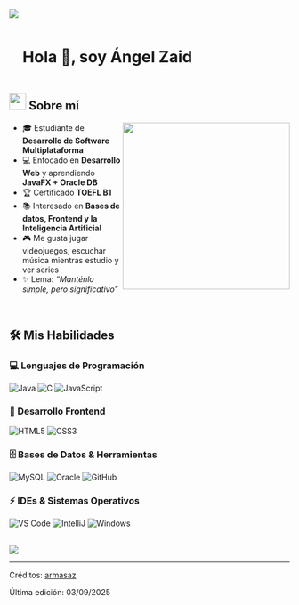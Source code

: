 <!--horizontal divider(gradiant)-->
<img src="https://user-images.githubusercontent.com/73097560/115834477-dbab4500-a447-11eb-908a-139a6edaec5c.gif">

<!--h1 sin borde inferior-->
<div id="user-content-toc">
  <ul align="left">
    <summary><h1 style="display: inline-block">Hola 👋, soy Ángel Zaid</h1></summary>
  </ul>
</div>

<!--Sobre mí-->
## <picture><img src="https://media.giphy.com/media/H3NF3JvE1mOsOXb8l3/giphy.gif" width=30px></picture> Sobre mí

<picture><img align="right" src="https://media.giphy.com/media/qgQUggAC3Pfv687qPC/giphy.gif" width=300px></picture>

- 🎓 Estudiante de **Desarrollo de Software Multiplataforma**  
- 💻 Enfocado en **Desarrollo Web** y aprendiendo **JavaFX + Oracle DB**  
- 🏆 Certificado **TOEFL B1**  
- 📚 Interesado en **Bases de datos, Frontend y la Inteligencia Artificial**  
- 🎮 Me gusta jugar videojuegos, escuchar música mientras estudio y ver series  
- ✨ Lema: *“Manténlo simple, pero significativo”*  

<br>

## 🛠️ Mis Habilidades

### 💻 Lenguajes de Programación
![Java](https://img.shields.io/badge/Java-ED8B00?style=flat-square&logo=openjdk&logoColor=white)
![C](https://img.shields.io/badge/C-A8B9CC?style=flat-square&logo=C&logoColor=white)
![JavaScript](https://img.shields.io/badge/JavaScript-F7DF1E?style=flat-square&logo=JavaScript&logoColor=black)

### 🎨 Desarrollo Frontend
![HTML5](https://img.shields.io/badge/HTML-E34F26?style=flat-square&logo=HTML5&logoColor=white)
![CSS3](https://img.shields.io/badge/CSS-1572B6?style=flat-square&logo=CSS3&logoColor=white)

### 🗄️ Bases de Datos & Herramientas
![MySQL](https://img.shields.io/badge/MySQL-4479A1?style=flat-square&logo=MySQL&logoColor=white)
![Oracle](https://img.shields.io/badge/Oracle-F80000?style=flat-square&logo=Oracle&logoColor=white)
![GitHub](https://img.shields.io/badge/GitHub-181717?style=flat-square&logo=GitHub&logoColor=white)

### ⚡ IDEs & Sistemas Operativos
![VS Code](https://img.shields.io/badge/VS_Code-007ACC?style=flat-square&logo=visual-studio-code&logoColor=white)
![IntelliJ](https://img.shields.io/badge/IntelliJ_IDEA-000000?style=flat-square&logo=intellij-idea&logoColor=white)
![Windows](https://img.shields.io/badge/Windows-0078D6?style=flat-square&logo=Windows&logoColor=white)

<br>

</div>

<!--horizontal divider(gradiant)-->
<img src="https://user-images.githubusercontent.com/73097560/115834477-dbab4500-a447-11eb-908a-139a6edaec5c.gif">

-----------
Créditos: [armasaz](https://github.com/armasaz)

Última edición: 03/09/2025
